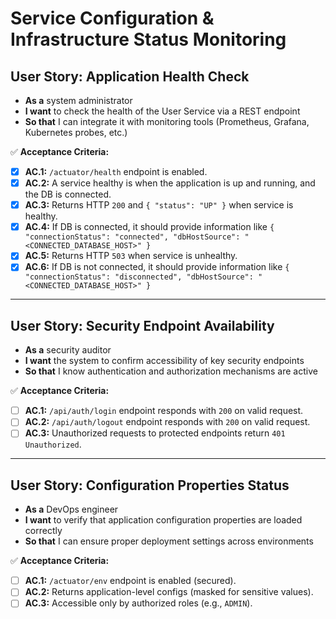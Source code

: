 # Service Configuration & Infrastructure Status Monitoring

## **User Story: Application Health Check**

* **As a** system administrator
* **I want** to check the health of the User Service via a REST endpoint
* **So that** I can integrate it with monitoring tools (Prometheus, Grafana, Kubernetes probes, etc.)

✅ **Acceptance Criteria:**

- [X] **AC.1:** `/actuator/health` endpoint is enabled.
- [X] **AC.2:** A service healthy is when the application is up and running, and the DB is connected.
- [X] **AC.3:** Returns HTTP `200` and `{ "status": "UP" }` when service is healthy.
- [X] **AC.4:** If DB is connected, it should provide information like  `{ "connectionStatus": "connected", "dbHostSource": "<CONNECTED_DATABASE_HOST>" }`
- [X] **AC.5:** Returns HTTP `503` when service is unhealthy.
- [X] **AC.6:** If DB is not connected, it should provide information like `{ "connectionStatus": "disconnected", "dbHostSource": "<CONNECTED_DATABASE_HOST>" }`

---

## **User Story: Security Endpoint Availability**

* **As a** security auditor
* **I want** the system to confirm accessibility of key security endpoints
* **So that** I know authentication and authorization mechanisms are active

✅ **Acceptance Criteria:**

- [ ] **AC.1:** `/api/auth/login` endpoint responds with `200` on valid request.
- [ ] **AC.2:** `/api/auth/logout` endpoint responds with `200` on valid request.
- [ ] **AC.3:** Unauthorized requests to protected endpoints return `401 Unauthorized`.

---

## **User Story: Configuration Properties Status**

* **As a** DevOps engineer
* **I want** to verify that application configuration properties are loaded correctly
* **So that** I can ensure proper deployment settings across environments

✅ **Acceptance Criteria:**

- [ ] **AC.1:** `/actuator/env` endpoint is enabled (secured).
- [ ] **AC.2:** Returns application-level configs (masked for sensitive values).
- [ ] **AC.3:** Accessible only by authorized roles (e.g., `ADMIN`).